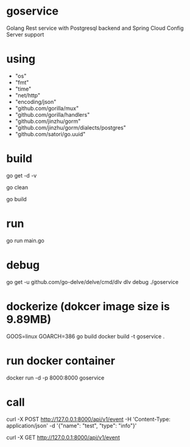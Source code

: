 # goservice
Golang Rest service with Postgresql backend and Spring Cloud Config Server support

# using
- "os"
- "fmt"
- "time"
- "net/http"
- "encoding/json"
- "github.com/gorilla/mux"
- "github.com/gorilla/handlers"
- "github.com/jinzhu/gorm"
- "github.com/jinzhu/gorm/dialects/postgres"
- "github.com/satori/go.uuid"

# build
go get -d -v

go clean

go build

# run
go run main.go

# debug
go get -u github.com/go-delve/delve/cmd/dlv
dlv debug ./goservice

# dockerize (dokcer image size is 9.89MB)
GOOS=linux GOARCH=386 go build
docker build -t goservice .

# run docker container
docker run -d -p 8000:8000 goservice

# call
curl -X POST http://127.0.0.1:8000/api/v1/event -H 'Content-Type: application/json' -d '{"name": "test", "type": "info"}'

curl -X GET http://127.0.0.1:8000/api/v1/event 
